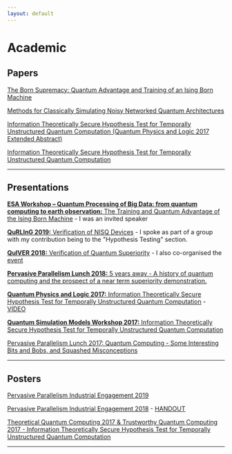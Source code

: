 ```yaml
---
layout: default
---
```


# Academic

## Papers

[The Born Supremacy: Quantum Advantage and Training of an Ising Born Machine](https://arxiv.org/abs/1904.02214)

[Methods for Classically Simulating Noisy Networked Quantum Architectures](https://arxiv.org/abs/1803.04167)

[Information Theoretically Secure Hypothesis Test for Temporally Unstructured Quantum Computation (Quantum Physics and Logic 2017 Extended Abstract)](http://eptcs.web.cse.unsw.edu.au/paper.cgi?QPL2017.14)

[Information Theoretically Secure Hypothesis Test for Temporally Unstructured Quantum Computation](https://arxiv.org/abs/1704.01998) 

***

## Presentations

[**ESA Workshop – Quantum Processing of Big Data: from quantum computing to earth observation:** The Training and Quantum Advantage of the Ising Born Machine]({{"assets/QIM_ESA_2019.pdf"}}) - I was an invited speaker

[**QuRLInG 2019:** Verification of NISQ Devices]({{"assets/Verification_of_NISQ_Devices.pdf"}}) - I spoke as part of a group with my contribution being to the "Hypothesis Testing" section.

[**QuIVER 2018:** Verification of Quantum Superiority]({{"assets/QuIVER.pdf"}}) - I also co-organised the [event](https://danielmills390.wixsite.com/quiver)

[**Pervasive Parallelism Lunch 2018:** 5 years away - A history of quantum computing and the prospect of a near term superiority demonstration.]({{"/assets/PPAR2018.pdf"}})

[**Quantum Physics and Logic 2017:** Information Theoretically Secure Hypothesis Test for Temporally Unstructured Quantum Computation]({{"/assets/QPL2017.pdf"}}) - [VIDEO](https://www.youtube.com/watch?v=vJGd3oCR7fc&index=12&list=PLSDabBQOlXxT4VtPXdKPCzMyt8NpTdh35)

[**Quantum Simulation Models Workshop 2017:** Information Theoretically Secure Hypothesis Test for Temporally Unstructured Quantum Computation]({{"/assets/QSMW2017.pdf"}})

[Pervasive Parallelism Lunch 2017: Quantum Computing - Some Interesting Bits and Bobs, and Squashed Misconceptions]({{"/assets/PPAR2017.pdf"}})

***

## Posters

[Pervasive Parallelism Industrial Engagement 2019]({{"/assets/iee_2019.pdf"}})

[Pervasive Parallelism Industrial Engagement 2018]({{"/assets/iee_2018.pdf"}}) - [HANDOUT]({{"/assets/iee_2018_handout.pdf"}})

[Theoretical Quantum Computing 2017 & Trustworthy Quantum Computing 2017 - Information Theoretically Secure Hypothesis Test for Temporally Unstructured Quantum Computation]({{"/assets/TQC2017.pdf"}})

***
